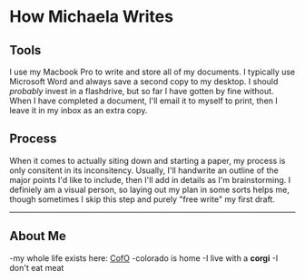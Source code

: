 # How Michaela Writes

## Tools
I use my Macbook Pro to write and store all of my documents. I typically use Microsoft Word and always save a second copy to my desktop. I should *probably* invest in a flashdrive, but so far I have gotten by fine without. When I have completed a document, I'll email it to myself to print, then I leave it in my inbox as an extra copy. 

## Process 
When it comes to actually siting down and starting a paper, my process is only consitent in its inconsitency. Usually, I'll handwrite an outline of the major points I'd like to include, then I'll add in details as I'm brainstorming. I definiely am a visual person, so laying out my plan in some sorts helps me, though sometimes I skip this step and purely "free write" my first draft.
***
## About Me
-my whole life exists here: [CofO](https://campusweb.cofo.edu/ICS/)
-colorado is home
-I live with a **corgi**
-I don't eat meat
